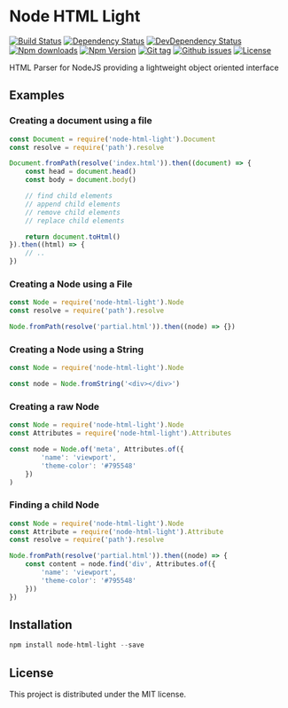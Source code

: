 # Node HTML Light

[![Build Status](https://travis-ci.org/stfsy/node-html-light.svg)](https://travis-ci.org/stfsy/node-html-light)
[![Dependency Status](https://img.shields.io/david/stfsy/node-html-light.svg)](https://github.com/stfsy/node-html-light/blob/master/package.json)
[![DevDependency Status](https://img.shields.io/david/dev/stfsy/node-html-light.svg)](https://github.com/stfsy/node-html-light/blob/master/package.json)
[![Npm downloads](https://img.shields.io/npm/dm/node-html-light.svg)](https://www.npmjs.com/package/node-html-light)
[![Npm Version](https://img.shields.io/npm/v/node-html-light.svg)](https://www.npmjs.com/package/node-html-light)
[![Git tag](https://img.shields.io/github/tag/stfsy/node-html-light.svg)](https://github.com/stfsy/node-html-light/releases)
[![Github issues](https://img.shields.io/github/issues/stfsy/node-html-light.svg)](https://github.com/stfsy/node-html-light/issues)
[![License](https://img.shields.io/npm/l/node-html-light.svg)](https://github.com/stfsy/node-html-light/blob/master/LICENSE)

HTML Parser for NodeJS providing a lightweight object oriented interface

## Examples
### Creating a document using a file

```js
const Document = require('node-html-light').Document
const resolve = require('path').resolve

Document.fromPath(resolve('index.html')).then((document) => {
    const head = document.head()
    const body = document.body()

    // find child elements
    // append child elements
    // remove child elements
    // replace child elements

    return document.toHtml()
}).then((html) => {
    // ..
})
```

### Creating a Node using a File
```js
const Node = require('node-html-light').Node
const resolve = require('path').resolve

Node.fromPath(resolve('partial.html')).then((node) => {})
```
### Creating a Node using a String
```js
const Node = require('node-html-light').Node

const node = Node.fromString('<div></div>')
```
### Creating a raw Node
```js
const Node = require('node-html-light').Node
const Attributes = require('node-html-light').Attributes

const node = Node.of('meta', Attributes.of({
        'name': 'viewport',
        'theme-color': '#795548'
    })
)
```
### Finding a child Node
```js
const Node = require('node-html-light').Node
const Attribute = require('node-html-light').Attribute
const resolve = require('path').resolve

Node.fromPath(resolve('partial.html')).then((node) => {
    const content = node.find('div', Attributes.of({
        'name': 'viewport',
        'theme-color': '#795548'
    }))
})
```
## Installation

```js
npm install node-html-light --save
```

## License

This project is distributed under the MIT license.